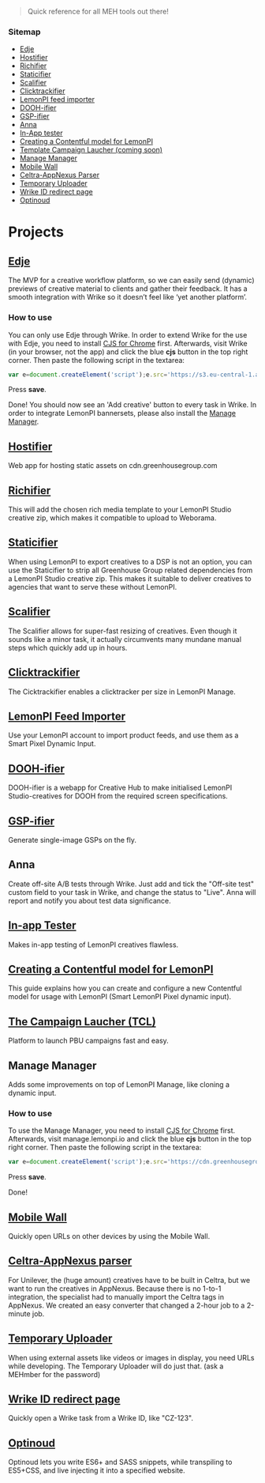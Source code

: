 > Quick reference for all MEH tools out there!

### Sitemap

* [Edje](#edje)
* [Hostifier](#hostifier)
* [Richifier](#richifier)
* [Staticifier](#staticifier)
* [Scalifier](#scalifier)
* [Clicktrackifier](#clicktrackifier)
* [LemonPI feed importer](#lemonpifeedimporter)
* [DOOH-ifier](#dooh-ifier)
* [GSP-ifier](#gsp-ifier)
* [Anna](#anna)
* [In-App tester](#inapptester)
* [Creating a Contentful model for LemonPI](#contentfulforlemonpi)
* [Template Campaign Laucher (coming soon)](#templatecampaignlauncher)
* [Manage Manager](#managemanager)
* [Mobile Wall](#mobilewall)
* [Celtra-AppNexus Parser](#celtraappnexusparser)
* [Temporary Uploader](#temporaryuploader)
* [Wrike ID redirect page](#wrikeidredirect)
* [Optinoud](#optinoud)

# Projects

## <a name="edje"></a>[Edje](http://edje.greenhousegroup.com)

The MVP for a creative workflow platform, so we can easily send (dynamic) previews of creative material to clients and gather their feedback. It has a smooth integration with Wrike so it doesn’t feel like ‘yet another platform’.

### How to use

You can only use Edje through Wrike. In order to extend Wrike for the use with Edje, you need to install [CJS for Chrome](https://chrome.google.com/webstore/detail/custom-javascript-for-web/poakhlngfciodnhlhhgnaaelnpjljija) first. Afterwards, visit Wrike (in your browser, not the app) and click the blue **cjs** button in the top right corner. Then paste the following script in the textarea:

```js
var e=document.createElement('script');e.src='https://s3.eu-central-1.amazonaws.com/ghg-tools/ghg-edje/wrike-edje.js',document.body.appendChild(e);
```

Press **save**.

Done! You should now see an 'Add creative' button to every task in Wrike. In order to integrate LemonPI bannersets, please also install the [Manage Manager](https://meh.greenhousegroup.com/#manage-manager).

## <a name="hostifier"></a>[Hostifier](https://meh-hostifier.herokuapp.com/)

Web app for hosting static assets on cdn.greenhousegroup.com

## <a name="richifier"></a>[Richifier](https://ghg-richifier-live.herokuapp.com/)

This will add the chosen rich media template to your LemonPI Studio creative zip, which makes it compatible to upload to Weborama.

## <a name="staticifier"></a>[Staticifier](https://ghg-staticifier-live.herokuapp.com/)

When using LemonPI to export creatives to a DSP is not an option, you can use the Staticifier to strip all Greenhouse Group related dependencies from a LemonPI Studio creative zip. This makes it suitable to deliver creatives to agencies that want to serve these without LemonPI.

## <a name="scalifier"></a>[Scalifier](https://ch-scalifier.herokuapp.com/)

The Scalifier allows for super-fast resizing of creatives. Even though it sounds like a minor task, it actually circumvents many mundane manual steps which quickly add up in hours.

## <a name="clicktrackifier"></a>[Clicktrackifier](http://clicktrackifier.greenhousegroup.com/)

The Cicktrackifier enables a clicktracker per size in LemonPI Manage.

## <a name="lemonpifeedimporter"></a>[LemonPI Feed Importer](https://ghg-lemonpi-feed-import-live.herokuapp.com)

Use your LemonPI account to import product feeds, and use them as a Smart Pixel Dynamic Input.

## <a name="dooh-ifier"></a>[DOOH-ifier](https://ch-doohifier.herokuapp.com/)

DOOH-ifier is a webapp for Creative Hub to make initialised LemonPI Studio-creatives for DOOH from the required screen specifications.

## <a name="gsp-ifier"></a>[GSP-ifier](https://meh-gspifier.herokuapp.com/)

Generate single-image GSPs on the fly.

## <a name="anna"></a>Anna

Create off-site A/B tests through Wrike. Just add and tick the "Off-site test" custom field to your task in Wrike, and change the status to "Live". Anna will report and notify you about test data significance.

## <a name="inapptester"></a>[In-app Tester](https://meh-inapp-testing.herokuapp.com/add.html)

Makes in-app testing of LemonPI creatives flawless.

## <a name="contentfulforlemonpi"></a>[Creating a Contentful model for LemonPI](https://docs.google.com/document/d/1Vyn5wKO7TH-lTXwbSnN6HNNGjJHsFE5hFlch81AMkO4/edit)

This guide explains how you can create and configure a new Contentful model for usage with LemonPI (Smart LemonPI Pixel dynamic input).

## <a name="templatecampaignlauncher"></a>[The Campaign Laucher (TCL)](http://tcl.meh.greenhousegroup.com)

Platform to launch PBU campaigns fast and easy.

## <a name="managemanager"></a>Manage Manager

Adds some improvements on top of LemonPI Manage, like cloning a dynamic input.

### How to use

To use the Manage Manager, you need to install [CJS for Chrome](https://chrome.google.com/webstore/detail/custom-javascript-for-web/poakhlngfciodnhlhhgnaaelnpjljija) first. Afterwards, visit manage.lemonpi.io and click the blue **cjs** button in the top right corner. Then paste the following script in the textarea:

```js
var e=document.createElement('script');e.src='https://cdn.greenhousegroup.com/ghg-nl/manage-manager/script.js',document.body.appendChild(e);
```

Press **save**.

Done!

## <a name="mobilewall"></a>[Mobile Wall](https://bit.ly/bmiwall2)

Quickly open URLs on other devices by using the Mobile Wall.

## <a name="celtraappnexusparser"></a>[Celtra-AppNexus parser](https://meh-celtra-appnexus-parser.herokuapp.com/)

For Unilever, the (huge amount) creatives have to be built in Celtra, but we want to run the creatives in AppNexus. Because there is no 1-to-1 integration, the specialist had to manually import the Celtra tags in AppNexus. We created an easy converter that changed a 2-hour job to a 2-minute job.

## <a name="temporaryuploader"></a>[Temporary Uploader](https://ghg-temporary-uploader.herokuapp.com/)

When using external assets like videos or images in display, you need URLs while developing. The Temporary Uploader will do just that. (ask a MEHmber for the password)

## <a name="wrikeidredirect"></a>[Wrike ID redirect page](https://wrike.greenhousegroup.com/)

Quickly open a Wrike task from a Wrike ID, like "CZ-123".

## <a name="optinoud"></a>[Optinoud](https://www.npmjs.com/package/generator-optinoud)

Optinoud lets you write ES6+ and SASS snippets, while transpiling to ES5+CSS, and live injecting it into a specified website.
